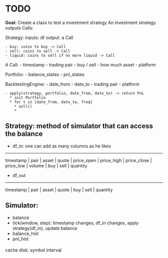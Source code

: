 # TODO

__Goal:__ Create a class to test a investment strategy
 An investment strategy outputs Calls:

 Strategy:
    inputs: df
    output: a Call 

    - buy: coins to buy -> Call 
    - sell: coins to sell -> Call
    - liquid: coins to sell if no more liquid -> Call

 A Call:
    - timestamp
    - trading pair
    - buy / sell
    - how much asset
    - platform


Portfolio:
    - balance_states
    - pnl_states


BacktestingEngine:
    - date_from
    - date_to
    - trading pair
    - platform
    
    - apply(strategy, portfolio, date_from, date_to) -> return PnL
      * init Portfolio
      * for t in [date_from, date_to, freq]
        * sell() 
        * 


Strategy: method of simulator that can access the balance
---------

- df_in:
one can add as many columns as he likes

------------------------------------------------------------------------------------------------------------------------
timestamp | pair | asset | quote | price_open | price_high | price_close | price_low | volume | buy | sell | quantity

- df_out

----------------------------------------------------------
timestamp | pair | asset | quote | buy | sell | quantity

Simulator:
----------

- balance
- tick(window, step): timestamp changes, df_in changes, apply strategy(df_in), update balance
- balance_hist
- pnl_hist


#### 

cache disk: symbol interval